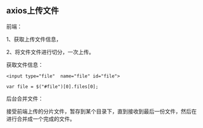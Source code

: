 ## axios上传文件

前端：

1、获取上传文件信息，

2、将文件文件进行切分，一次上传。

获取文件信息：

```html+javascript
<input type="file"  name="file" id="file">

var file = $("#file")[0].files[0];
```



后台合并文件：

接受前端上传的分片文件，暂存到某个目录下，直到接收到最后一份文件，然后在进行合并成一个完成的文件。